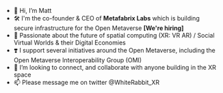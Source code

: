 - 👋 Hi, I’m Matt
- 🛠️ I'm the co-founder & CEO of **Metafabrix Labs** which is building secure infrastructure for the Open Metaverse **[We're hiring]**
- 💜 Passionate about the future of spatial computing (XR: VR AR) / Social Virtual Worlds & their Digital Economies 
- ❣️ I support several initiatives around the Open Metaverse, including the Open Metaverse Interoperability Group (OMI)
- 💞️ I’m looking to connect, and collaborate with anyone building in the XR space 
- 📫 Please message me on twitter @WhiteRabbit_XR 

<!---
WhiteRabbit-XR/WhiteRabbit-XR is a ✨ special ✨ repository because its `README.md` (this file) appears on your GitHub profile.
You can click the Preview link to take a look at your changes.
--->
